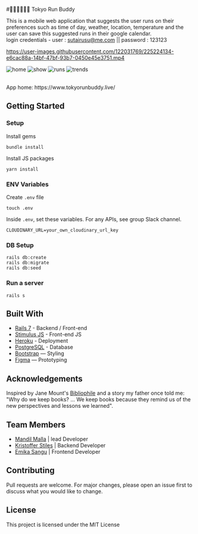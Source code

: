 #🏃‍♂️🏃‍♂️🏃‍♂️ Tokyo Run Buddy

This is a mobile web application that suggests the user runs on their preferences such as time of day, weather, location, temperature and the user can save this suggested runs in their google calendar.
<br>
login credentials - user : sutairusu@me.com || password : 123123



https://user-images.githubusercontent.com/122031769/225224134-e6cac88a-14bf-47bf-93b7-0450e45e3751.mp4



![home](https://user-images.githubusercontent.com/122031769/224611706-bed35e95-975d-4af3-bd86-4b0e900fc2d4.png)
![show](https://user-images.githubusercontent.com/122031769/224610655-acdd4400-0eac-41f9-9869-7192dceda8b8.png)
![runs](https://user-images.githubusercontent.com/122031769/224610666-60b78d18-4d64-4ae3-beee-23c8e2852398.png)
![trends](https://user-images.githubusercontent.com/122031769/224610673-682ef489-6285-4cc9-89a4-ff44de285b44.png)





<br>
App home: https://www.tokyorunbuddy.live/
   

## Getting Started
### Setup

Install gems
```
bundle install
```
Install JS packages
```
yarn install
```

### ENV Variables
Create `.env` file
```
touch .env
```
Inside `.env`, set these variables. For any APIs, see group Slack channel.
```
CLOUDINARY_URL=your_own_cloudinary_url_key
```

### DB Setup
```
rails db:create
rails db:migrate
rails db:seed
```

### Run a server
```
rails s
```

## Built With
- [Rails 7](https://guides.rubyonrails.org/) - Backend / Front-end
- [Stimulus JS](https://stimulus.hotwired.dev/) - Front-end JS
- [Heroku](https://heroku.com/) - Deployment
- [PostgreSQL](https://www.postgresql.org/) - Database
- [Bootstrap](https://getbootstrap.com/) — Styling
- [Figma](https://www.figma.com) — Prototyping

## Acknowledgements
Inspired by Jane Mount's [Bibliophile](https://www.amazon.com/Bibliophile-Illustrated-Miscellany-Jane-Mount/dp/1452167230) and a story my father once told me: "Why do we keep books? ... We keep books because they remind us of the new perspectives and lessons we learned".

## Team Members
- [Mandil Malla](https://www.linkedin.com/in/mandil-malla/) | lead Developer
- [Kristoffer Stiles](https://www.linkedin.com/in/sutairusu/) | Backend Developer
- [Emika Sangu](https://www.linkedin.com/in/emika-sangu-10b466264/) | Frontend Developer

## Contributing
Pull requests are welcome. For major changes, please open an issue first to discuss what you would like to change.

## License
This project is licensed under the MIT License
